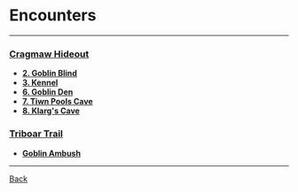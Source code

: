 # Encounters
---

### [Cragmaw Hideout](../locations/cragmaw-hideout.md)
- **[2. Goblin Blind](./cragmaw-hideout-2-goblin-blind.md)**
- **[3. Kennel](./cragmaw-hideout-3-kennel.md)**
- **[6. Goblin Den](./cragmaw-hideout-6-goblin-den.md)**
- **[7. Tiwn Pools Cave](./cragmaw-hideout-7-twin-pools-cave.md)**
- **[8. Klarg's Cave](./cragmaw-hideout-8-klargs-cave.md)**

### [Triboar Trail](../locations/triboar-trail.md)
- **[Goblin Ambush](./tribor-trail-goblin-ambush.md)**

---
[Back](../index.md)